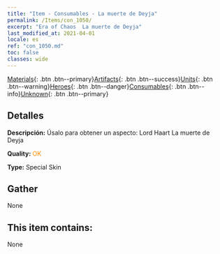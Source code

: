 ```yaml
---
title: "Item - Consumables - La muerte de Deyja"
permalink: /Items/con_1050/
excerpt: "Era of Chaos  La muerte de Deyja"
last_modified_at: 2021-04-01
locale: es
ref: "con_1050.md"
toc: false
classes: wide
---
```

 [Materials](/es/Items/){: .btn .btn--primary}[Artifacts](/es/Items/Artifacts/){: .btn .btn--success}[Units](/es/Items/Units/){: .btn .btn--warning}[Heroes](/es/Items/Heroes/){: .btn .btn--danger}[Consumables](/es/Items/Consumables/){: .btn .btn--info}[Unknown](/es/Items/Unknown/){: .btn .btn--primary}

## Detalles
 **Descripción:** Úsalo para obtener un aspecto: Lord Haart La muerte de Deyja

 **Quality:** <span style="color: #FF8C00">OK</span>

 **Type:** Special Skin

## Gather

  None

## This item contains:

  None

